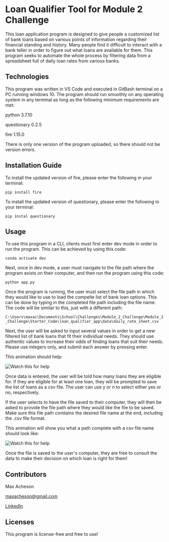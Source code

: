 # Loan Qualifier Tool for Module 2 Challenge

This loan application program is designed to give people a customized list of bank loans based on various points of information regarding their financial standing and history. 
Many people find it difficult to interact with a bank teller in order to figure out what loans are available for them. This program seeks to automate the whole process by filtering data from a spreadsheet full of daily loan rates from various banks.

## Technologies

This program was written in VS Code and executed in GitBash terminal on a PC running windows 10. The program should run smoothly on any operating system in any terminal as long as the following minimum requirements are met:

python 3.7.10

questionary 0.2.5

fire 1.15.0

There is only one version of the program uploaded, so there should not be version errors. 

## Installation Guide

To install the updated version of fire, please enter the following in your terminal:

```pip install fire```

To install the updated version of questionary, please enter the following in your terminal:

```pip instal questionary```

## Usage

To use this program in a CLI, clients must first enter dev mode in order to run the program. This can be achieved by using this code:

```conda activate dev```

Next, once in dev mode, a user must navigate to the file path where the program exists on their computer, and then run the program using this code:

```python app.py```

Once the program is running, the user must select the file path in which they would like to use to load the compelte list of bank loan options. This can be done by typing in the completed file path including the file name. The code will be similar to this, just with a different path:

```C:\Users\maxac\Documents\School\Challenges\Module_2_Challenge\Module_2_Challenge\Starter_Code\loan_qualifier_app\data\daily_rate_sheet.csv```

Next, the user will be asked to input several values in order to get a new filtered list of bank loans that fit their individual needs. They should use authentic values to increase their odds of finding loans that suit their needs. Please use integers only, and submit each answer by pressing enter. 

This animation should help:


![Watch this for help](https://media.giphy.com/media/kf7QuXtWyNhovAggtf/giphy.gif)

Once data is entered, the user will be told how many loans they are eligible for. If they are eligible for at least one loan, they will be prompted to save the list of loans as a csv file. The user can use y or n to select either yes or no, respectively. 

If the user selects to have the file saved to their computer, they will then be asked to provide the file path where they would like the file to be saved. Make sure this file path comtains the desired file name at the end, including the .csv file format.

This animation will show you what a path complete with a csv file name should look like:


![Watch this for help](https://media.giphy.com/media/DdudVObhV7Mma6FSby/giphy.gif)

Once the file is saved to the user's computer, they are free to consult the data to make their decision on which loan is right for them!

## Contributors

Max Acheson

maxacheson@gmail.com

[LinkedIn](https://www.linkedin.com/in/max-acheson-75093a19a/)

## Licenses

This program is license-free and free to use!